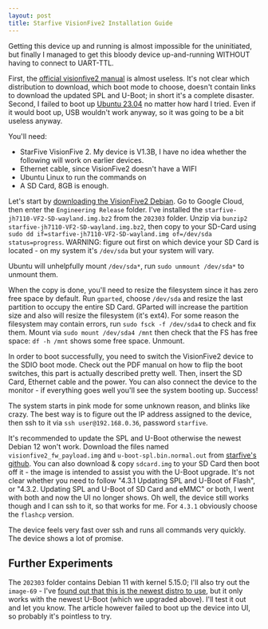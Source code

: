 ```yaml
---
layout: post
title: Starfive VisionFive2 Installation Guide
---
```


Getting this device up and running is almost impossible for the uninitiated, but finally
I managed to get this bloody device up-and-running WITHOUT having to connect to UART-TTL.

First, the [official visionfive2 manual](https://doc-en.rvspace.org/VisionFive2/PDF/VisionFive2_QSG.pdf)
is almost useless. It's not clear which distribution to download, which boot mode to choose,
doesn't contain links to download the updated SPL and U-Boot; in short
it's a complete disaster. Second, I failed to boot up [Ubuntu 23.04](https://wiki.ubuntu.com/RISC-V/StarFive%20VisionFive%202)
no matter how hard I tried. Even if it would boot up, USB wouldn't work anyway,
so it was going to be a bit useless anyway.

You'll need:

* StarFive VisionFive 2. My device is V1.3B, I have no idea whether the following will work on earlier devices.
* Ethernet cable, since VisionFive2 doesn't have a WIFI
* Ubuntu Linux to run the commands on
* A SD Card, 8GB is enough.

Let's start by [downloading the VisionFive2 Debian](https://debian.starfivetech.com/).
Go to Google Cloud, then enter the `Engineering Release` folder. I've installed the
`starfive-jh7110-VF2-SD-wayland.img.bz2` from the `202303` folder.
Unzip via `bunzip2 starfive-jh7110-VF2-SD-wayland.img.bz2`, then copy to your SD-Card
using `sudo dd if=starfive-jh7110-VF2-SD-wayland.img of=/dev/sda status=progress`.
WARNING: figure out first on which device your SD Card is located - on my system it's `/dev/sda` but your system will vary.

Ubuntu will unhelpfully mount `/dev/sda*`, run `sudo unmount /dev/sda*` to unmount them.

When the copy is done, you'll need to resize the filesystem since it has zero free space by default.
Run `gparted`, choose `/dev/sda` and resize the last partition to occupy the entire SD Card.
GParted will increase the partition size and also will resize the filesystem (it's ext4).
For some reason the filesystem may contain errors, run `sudo fsck -f /dev/sda4` to check and fix them.
Mount via `sudo mount /dev/sda4 /mnt` then check that the FS has free space:
`df -h /mnt` shows some free space. Unmount.

In order to boot successfully, you need to switch the VisionFive2 device to the SDIO boot mode.
Check out the PDF manual on how to flip the boot switches, this part is actually described pretty well.
Then, insert the SD Card, Ethernet cable and the power. You can also connect the device to the monitor -
if everything goes well you'll see the system booting up. Success!

The system starts in pink mode for some unknown reason, and blinks like crazy. The best way is to
figure out the IP address assigned to the device, then ssh to it via `ssh user@192.168.0.36`, password
`starfive`.

It's recommended to update the SPL and U-Boot otherwise the newest Debian 12 won't work.
Download the files named `visionfive2_fw_payload.img`
and `u-boot-spl.bin.normal.out` from [starfive's github](https://github.com/starfive-tech/VisionFive2/releases/).
You can also download & copy `sdcard.img` to your SD Card then boot off it - the image is
intended to assist you with the U-Boot upgrade. It's not clear whether you need to follow "4.3.1 Updating SPL and U-Boot of Flash",
or "4.3.2. Updating SPL and U-Boot of SD Card and eMMC" or both, I went with both and now the UI no longer
shows. Oh well, the device still works though and I can ssh to it, so that works for me.
For `4.3.1` obviously choose the `flashcp` version.

The device feels very fast over ssh and runs all commands very quickly. The device shows a lot of promise.

## Further Experiments

The `202303` folder contains Debian 11 with kernel 5.15.0; I'll also try out the `image-69` - I've [found
out that this is the newest distro to use](https://www.cnx-software.com/2023/02/12/starfive-visionfive-2-sbc-review-debian-12/),
but it only works with the newest U-Boot (which we upgraded above). I'll test it out and let you know.
The article however failed to boot up the device into UI, so probably it's pointless to try.

